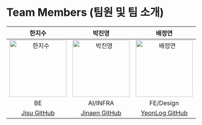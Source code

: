 # Team Members (팀원 및 팀 소개)
| 한지수 | 박진영 | 배정연 |
|:------:|:------:|:------:|
| <img src="https://github.com/isuHan.png" alt="한지수" width="150"> | <img src="https://github.com/fire-long.png" alt="박진영" width="150" > | <img src="https://github.com/bluishflame.png" alt="배정연" width="150"> | 
| BE | AI/INFRA | FE/Design |
| [Jisu GitHub](https://github.com/isuHan) | [Jinaen GitHub](https://github.com/fire-long) | [YeonLog GitHub](https://github.com/bluishflame) |
